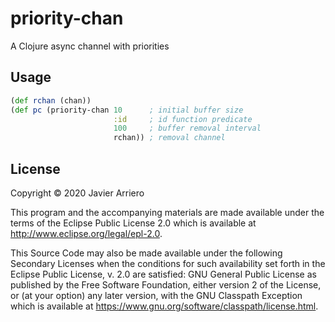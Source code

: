 # priority-chan

A Clojure async channel with priorities

## Usage

```clojure
(def rchan (chan))
(def pc (priority-chan 10      ; initial buffer size
                       :id     ; id function predicate
                       100     ; buffer removal interval
                       rchan)) ; removal channel
```

## License

Copyright © 2020 Javier Arriero

This program and the accompanying materials are made available under the
terms of the Eclipse Public License 2.0 which is available at
http://www.eclipse.org/legal/epl-2.0.

This Source Code may also be made available under the following Secondary
Licenses when the conditions for such availability set forth in the Eclipse
Public License, v. 2.0 are satisfied: GNU General Public License as published by
the Free Software Foundation, either version 2 of the License, or (at your
option) any later version, with the GNU Classpath Exception which is available
at https://www.gnu.org/software/classpath/license.html.
